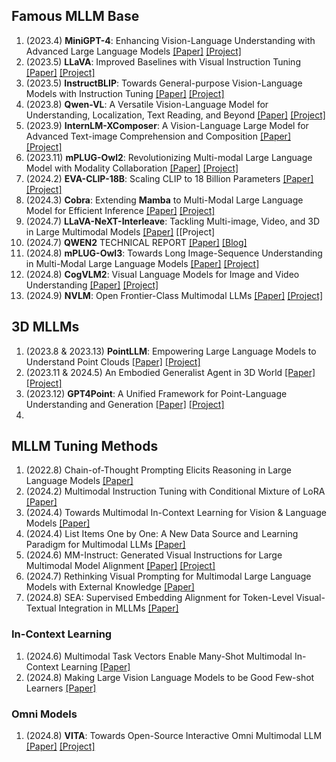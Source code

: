 

## Famous MLLM Base



1. (2023.4) **MiniGPT-4**: Enhancing Vision-Language Understanding with Advanced Large Language Models [[Paper]](https://arxiv.org/abs/2304.10592) [[Project]](https://minigpt-4.github.io/)
2. (2023.5) **LLaVA**: Improved Baselines with Visual Instruction Tuning [[Paper]](https://arxiv.org/abs/2310.03744) [[Project]](https://github.com/haotian-liu/LLaVA)
3. (2023.5) **InstructBLIP**: Towards General-purpose Vision-Language Models with Instruction Tuning [[Paper]](https://arxiv.org/abs/2305.06500) [[Project]](https://github.com/salesforce/LAVIS/tree/main/projects/instructblip)
4. (2023.8) **Qwen-VL**: A Versatile Vision-Language Model for Understanding, Localization, Text Reading, and Beyond [[Paper]](https://arxiv.org/abs/2308.12966) [[Project]](https://github.com/QwenLM/Qwen-VL)
5. (2023.9) **InternLM-XComposer**: A Vision-Language Large Model for Advanced Text-image Comprehension and Composition [[Paper]](https://arxiv.org/abs/2309.15112) [[Project]](https://github.com/InternLM/InternLM-XComposer)
6. (2023.11) **mPLUG-Owl2**: Revolutionizing Multi-modal Large Language Model with Modality Collaboration [[Paper]](https://arxiv.org/abs/2311.04257) [[Project]](https://github.com/X-PLUG/mPLUG-Owl/tree/main/mPLUG-Owl2)
7. (2024.2) **EVA-CLIP-18B**: Scaling CLIP to 18 Billion Parameters [[Paper]](https://arxiv.org/abs/2402.04252) [[Project]](https://github.com/baaivision/EVA/tree/master/EVA-CLIP-18B)
8. (2024.3) **Cobra**: Extending **Mamba** to Multi-Modal Large Language Model for Efficient Inference [[Paper]](https://arxiv.org/pdf/2403.14520) [[Project]](https://sites.google.com/view/cobravlm)
9. (2024.7) **LLaVA-NeXT-Interleave**: Tackling Multi-image, Video, and 3D in Large Multimodal Models [[Paper]](https://arxiv.org/abs/2407.07895) [[Project]
10. (2024.7) **QWEN2** TECHNICAL REPORT [[Paper]](https://arxiv.org/pdf/2407.10671) [[Blog]](https://qwenlm.github.io/zh/blog/qwen2/)
11. (2024.8) **mPLUG-Owl3**: Towards Long Image-Sequence Understanding in Multi-Modal Large Language Models [[Paper]](https://arxiv.org/abs/2408.04840) [[Project]](https://github.com/X-PLUG/mPLUG-Owl)
12. (2024.8) **CogVLM2**: Visual Language Models for Image and Video Understanding [[Paper]](https://arxiv.org/pdf/2408.16500) [[Project]](https://github.com/THUDM/CogVLM2)
13. (2024.9) **NVLM**: Open Frontier-Class Multimodal LLMs [[Paper]](https://arxiv.org/pdf/2409.11402) [[Project]](https://nvlm-project.github.io/)



## 3D MLLMs

1. (2023.8 & 2023.13) **PointLLM**: Empowering Large Language Models to Understand Point Clouds [[Paper]](https://arxiv.org/abs/2308.16911) [[Project]](https://github.com/OpenRobotLab/PointLLM)
2. (2023.11 & 2024.5) An Embodied Generalist Agent in 3D World [[Paper]](https://arxiv.org/abs/2311.12871) [[Project]](https://embodied-generalist.github.io/)
3. (2023.12) **GPT4Point**: A Unified Framework for Point-Language Understanding and Generation [[Paper]](https://arxiv.org/abs/2312.02980) [[Project]](https://gpt4point.github.io)
4. 



## MLLM Tuning Methods

1. (2022.8) Chain-of-Thought Prompting Elicits Reasoning in Large Language Models [[Paper]](https://arxiv.org/abs/2201.11903)
2. (2024.2) Multimodal Instruction Tuning with Conditional Mixture of LoRA [[Paper]](https://arxiv.org/abs/2402.15896)
3. (2024.4) Towards Multimodal In-Context Learning for Vision & Language Models [[Paper]](https://arxiv.org/abs/2403.12736)
4. (2024.4) List Items One by One: A New Data Source and Learning Paradigm for Multimodal LLMs [[Paper]](https://arxiv.org/abs/2404.16375)
5. (2024.6) MM-Instruct: Generated Visual Instructions for Large Multimodal Model Alignment [[Paper]](https://arxiv.org/abs/2406.19736) [[Project]](https://github.com/jihaonew/MM-Instruct)
6. (2024.7) Rethinking Visual Prompting for Multimodal Large Language Models with External Knowledge [[Paper]](https://arxiv.org/pdf/2407.04681)
7. (2024.8) SEA: Supervised Embedding Alignment for Token-Level Visual-Textual Integration in MLLMs [[Paper]](https://arxiv.org/pdf/2408.11813)





### In-Context Learning

1. (2024.6) Multimodal Task Vectors Enable Many-Shot Multimodal In-Context Learning [[Paper]](https://arxiv.org/abs/2406.15334) 
1. (2024.8) Making Large Vision Language Models to be Good Few-shot Learners [[Paper]](https://arxiv.org/pdf/2408.11297)



### Omni Models

1. (2024.8) **VITA**: Towards Open-Source Interactive Omni Multimodal LLM [[Paper]](https://arxiv.org/pdf/2408.05211) [[Project]](https://vita-home.github.io/)

